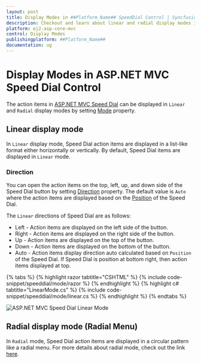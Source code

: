 ```yaml
---
layout: post
title: Display Modes in ##Platform_Name## SpeedDial Control | Syncfusion
description: Checkout and learn about linear and radial display modes in ##Platform_Name## SpeedDial control of Syncfusion Essential JS 2 and more details.
platform: ej2-asp-core-mvc
control: Display Modes
publishingplatform: ##Platform_Name##
documentation: ug
---
```


# Display Modes in ASP.NET MVC Speed Dial Control

The action items in [ASP.NET MVC Speed Dial](https://www.syncfusion.com/aspnet-mvc-ui-controls/speed-dial) can be displayed in `Linear` and `Radial` display modes by setting [Mode](https://help.syncfusion.com/cr/aspnetmvc-js2/Syncfusion.EJ2.Buttons.SpeedDial.html#Syncfusion_EJ2_Buttons_SpeedDial_Mode) property.


## Linear display mode

In `Linear` display mode, Speed Dial action items are displayed in a list-like format either horizontally or vertically. By default, Speed Dial items are displayed in `Linear` mode.

### Direction

You can open the action items on the top, left, up, and down side of the Speed Dial button by setting [Direction](https://help.syncfusion.com/cr/aspnetmvc-js2/Syncfusion.EJ2.Buttons.SpeedDial.html#Syncfusion_EJ2_Buttons_SpeedDial_Direction) property. The default value is `Auto` where the action items are displayed based on the [Position](https://help.syncfusion.com/cr/aspnetmvc-js2/Syncfusion.EJ2.Buttons.SpeedDial.html#Syncfusion_EJ2_Buttons_SpeedDial_Position) of the Speed Dial.

The `Linear` directions of Speed Dial are as follows:

* Left - Action items are displayed on the left side of the button.
* Right - Action items are displayed on the right side of the button.
* Up - Action items are displayed on the top of the button.
* Down - Action items are displayed on the bottom of the button.
* Auto - Action items display direction auto calculated based on `Position` of the Speed Dial. If Speed Dial is position at bottom right, then action items displayed at top.

{% tabs %}
{% highlight razor tabtitle="CSHTML" %}
{% include code-snippet/speeddial/mode/razor %}
{% endhighlight %}
{% highlight c# tabtitle="LinearMode.cs" %}
{% include code-snippet/speeddial/mode/linear.cs %}
{% endhighlight %}
{% endtabs %}

![ASP.NET MVC Speed Dial Linear Mode](images/SpeedDial-LinearMode.png)

## Radial display mode (Radial Menu)

In `Radial` mode, Speed Dial action items are displayed in a circular pattern like a radial menu. For more details about radial mode, check out the link [here](https://ej2.syncfusion.com/aspnetmvc/documentation/speeddial/radial-menu).